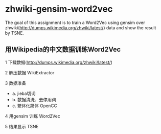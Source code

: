 # zhwiki-gensim-word2vec

The goal of this assignment is to train a Word2Vec using gensim over zhwiki(http://dumps.wikimedia.org/zhwiki/latest/) data and show the result by TSNE.

## 用Wikipedia的中文数据训练Word2Vec

1 下载数据(http://dumps.wikimedia.org/zhwiki/latest/)

2 解压数据 WikiExtractor

3 数据准备
  + a. jieba切词
  + b. 数据清洗、去停用词
  + c. 繁体化简体 OpenCC
  
4 用gensim 训练 Word2Vec 

5 结果显示 TSNE
